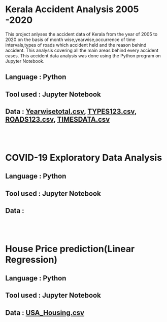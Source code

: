 
# Kerala Accident Analysis  2005 -2020
This project anlyses the accident data of Kerala from the year of 2005 to 2020 on the basis of month wise,yearwise,occurrence of time intervals,types of roads which accident held and the reason behind accident. This analysis covering all the main areas behind every accident cases. This accident data analysis was done using the Python program on Jupyter Notebook.

## Language : Python
## Tool used : Jupyter Notebook 
## Data : [Yearwisetotal.csv](https://github.com/Sachinsn19/EduBridge/files/7027545/Yearwisetotal.csv), [TYPES123.csv](https://github.com/Sachinsn19/EduBridge/files/7027546/TYPES123.csv), [ROADS123.csv](https://github.com/Sachinsn19/EduBridge/files/7027547/ROADS123.csv), [TIMESDATA.csv](https://github.com/Sachinsn19/EduBridge/files/7027548/TIMESDATA.csv)
<br></br>
# COVID-19  Exploratory Data Analysis

## Language : Python
## Tool used : Jupyter Notebook 
## Data :
<br></br>
# House Price prediction(Linear Regression)


## Language : Python
## Tool used : Jupyter Notebook 
## Data : [USA_Housing.csv](https://github.com/Sachinsn19/EduBridge/files/7156633/USA_Housing.csv)






